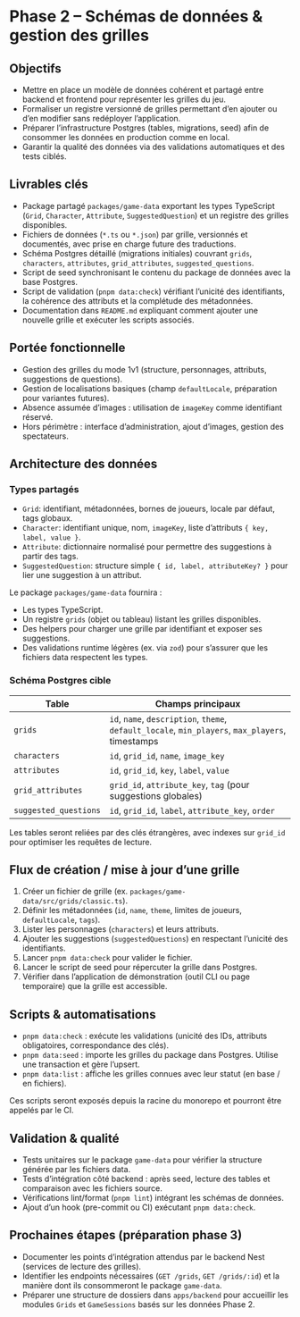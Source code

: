 # Phase 2 – Schémas de données & gestion des grilles

## Objectifs

- Mettre en place un modèle de données cohérent et partagé entre backend et frontend pour représenter les grilles du jeu.
- Formaliser un registre versionné de grilles permettant d’en ajouter ou d’en modifier sans redéployer l’application.
- Préparer l’infrastructure Postgres (tables, migrations, seed) afin de consommer les données en production comme en local.
- Garantir la qualité des données via des validations automatiques et des tests ciblés.

## Livrables clés

- Package partagé `packages/game-data` exportant les types TypeScript (`Grid`, `Character`, `Attribute`, `SuggestedQuestion`) et un registre des grilles disponibles.
- Fichiers de données (`*.ts` ou `*.json`) par grille, versionnés et documentés, avec prise en charge future des traductions.
- Schéma Postgres détaillé (migrations initiales) couvrant `grids`, `characters`, `attributes`, `grid_attributes`, `suggested_questions`.
- Script de seed synchronisant le contenu du package de données avec la base Postgres.
- Script de validation (`pnpm data:check`) vérifiant l’unicité des identifiants, la cohérence des attributs et la complétude des métadonnées.
- Documentation dans `README.md` expliquant comment ajouter une nouvelle grille et exécuter les scripts associés.

## Portée fonctionnelle

- Gestion des grilles du mode 1v1 (structure, personnages, attributs, suggestions de questions).
- Gestion de localisations basiques (champ `defaultLocale`, préparation pour variantes futures).
- Absence assumée d’images : utilisation de `imageKey` comme identifiant réservé.
- Hors périmètre : interface d’administration, ajout d’images, gestion des spectateurs.

## Architecture des données

### Types partagés

- `Grid`: identifiant, métadonnées, bornes de joueurs, locale par défaut, tags globaux.
- `Character`: identifiant unique, nom, `imageKey`, liste d’attributs `{ key, label, value }`.
- `Attribute`: dictionnaire normalisé pour permettre des suggestions à partir des tags.
- `SuggestedQuestion`: structure simple `{ id, label, attributeKey? }` pour lier une suggestion à un attribut.

Le package `packages/game-data` fournira :

- Les types TypeScript.
- Un registre `grids` (objet ou tableau) listant les grilles disponibles.
- Des helpers pour charger une grille par identifiant et exposer ses suggestions.
- Des validations runtime légères (ex. via `zod`) pour s’assurer que les fichiers data respectent les types.

### Schéma Postgres cible

| Table               | Champs principaux                                                                                                 |
|---------------------|--------------------------------------------------------------------------------------------------------------------|
| `grids`             | `id`, `name`, `description`, `theme`, `default_locale`, `min_players`, `max_players`, timestamps                   |
| `characters`        | `id`, `grid_id`, `name`, `image_key`                                                                               |
| `attributes`        | `id`, `grid_id`, `key`, `label`, `value`                                                                           |
| `grid_attributes`   | `grid_id`, `attribute_key`, `tag` (pour suggestions globales)                                                      |
| `suggested_questions` | `id`, `grid_id`, `label`, `attribute_key`, `order`                                                                 |

Les tables seront reliées par des clés étrangères, avec indexes sur `grid_id` pour optimiser les requêtes de lecture.

## Flux de création / mise à jour d’une grille

1. Créer un fichier de grille (ex. `packages/game-data/src/grids/classic.ts`).
2. Définir les métadonnées (`id`, `name`, `theme`, limites de joueurs, `defaultLocale`, `tags`).
3. Lister les personnages (`characters`) et leurs attributs.
4. Ajouter les suggestions (`suggestedQuestions`) en respectant l’unicité des identifiants.
5. Lancer `pnpm data:check` pour valider le fichier.
6. Lancer le script de seed pour répercuter la grille dans Postgres.
7. Vérifier dans l’application de démonstration (outil CLI ou page temporaire) que la grille est accessible.

## Scripts & automatisations

- `pnpm data:check` : exécute les validations (unicité des IDs, attributs obligatoires, correspondance des clés).
- `pnpm data:seed` : importe les grilles du package dans Postgres. Utilise une transaction et gère l’upsert.
- `pnpm data:list` : affiche les grilles connues avec leur statut (en base / en fichiers).

Ces scripts seront exposés depuis la racine du monorepo et pourront être appelés par le CI.

## Validation & qualité

- Tests unitaires sur le package `game-data` pour vérifier la structure générée par les fichiers data.
- Tests d’intégration côté backend : après seed, lecture des tables et comparaison avec les fichiers source.
- Vérifications lint/format (`pnpm lint`) intégrant les schémas de données.
- Ajout d’un hook (pre-commit ou CI) exécutant `pnpm data:check`.

## Prochaines étapes (préparation phase 3)

- Documenter les points d’intégration attendus par le backend Nest (services de lecture des grilles).
- Identifier les endpoints nécessaires (`GET /grids`, `GET /grids/:id`) et la manière dont ils consommeront le package `game-data`.
- Préparer une structure de dossiers dans `apps/backend` pour accueillir les modules `Grids` et `GameSessions` basés sur les données Phase 2.

